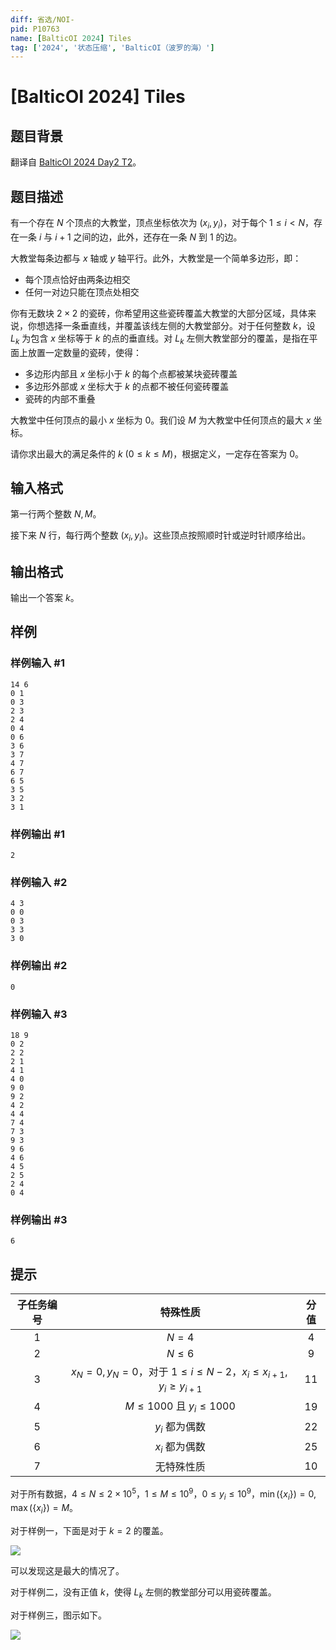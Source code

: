 ```yaml
---
diff: 省选/NOI-
pid: P10763
name: [BalticOI 2024] Tiles
tag: ['2024', '状态压缩', 'BalticOI（波罗的海）']
---
```

# [BalticOI 2024] Tiles
## 题目背景

翻译自 [BalticOI 2024 Day2 T2](https://boi2024.lmio.lt/tasks/d2-tiles-statement.pdf)。
## 题目描述

有一个存在 $N$ 个顶点的大教堂，顶点坐标依次为 $(x_i,y_i)$，对于每个 $1 \leq i < N$，存在一条 $i$ 与 $i+1$ 之间的边，此外，还存在一条 $N$ 到 $1$ 的边。

大教堂每条边都与 $x$ 轴或 $y$ 轴平行。此外，大教堂是一个简单多边形，即：

- 每个顶点恰好由两条边相交
- 任何一对边只能在顶点处相交

你有无数块 $2 \times 2$ 的瓷砖，你希望用这些瓷砖覆盖大教堂的大部分区域，具体来说，你想选择一条垂直线，并覆盖该线左侧的大教堂部分。对于任何整数 $k$，设 $L_k$ 为包含 $x$ 坐标等于 $k$ 的点的垂直线。对 $L_k$ 左侧大教堂部分的覆盖，是指在平面上放置一定数量的瓷砖，使得：

- 多边形内部且 $x$ 坐标小于 $k$ 的每个点都被某块瓷砖覆盖
- 多边形外部或 $x$ 坐标大于 $k$ 的点都不被任何瓷砖覆盖
- 瓷砖的内部不重叠

大教堂中任何顶点的最小 $x$ 坐标为 $0$。我们设 $M$ 为大教堂中任何顶点的最大 $x$ 坐标。

请你求出最大的满足条件的 $k\ (0 \leq k \leq M)$，根据定义，一定存在答案为 $0$。
## 输入格式

第一行两个整数 $N,M$。

接下来 $N$ 行，每行两个整数 $(x_i,y_i)$。这些顶点按照顺时针或逆时针顺序给出。
## 输出格式

输出一个答案 $k$。
## 样例

### 样例输入 #1
```
14 6
0 1
0 3
2 3
2 4
0 4
0 6
3 6
3 7
4 7
6 7
6 5
3 5
3 2
3 1

```
### 样例输出 #1
```
2
```
### 样例输入 #2
```
4 3
0 0
0 3
3 3
3 0
```
### 样例输出 #2
```
0
```
### 样例输入 #3
```
18 9
0 2
2 2
2 1
4 1
4 0
9 0
9 2
4 2
4 4
7 4
7 3
9 3
9 6
4 6
4 5
2 5
2 4
0 4
```
### 样例输出 #3
```
6
```
## 提示

| 子任务编号 | 特殊性质 | 分值 |
| :----------: | :----------: | :----------: |
| $1$ | $N=4$ | $4$ |
| $2$ | $N \leq 6$ | $9$ |
| $3$ | $x_N=0,y_N=0$，对于 $1 \leq i \leq N-2$，$x_i \leq x_{i+1},y_i \geq y_{i+1}$ | $11$ |
| $4$ | $M \leq 1000$ 且 $y_i \leq 1000$ | $19$ |
| $5$ | $y_i$ 都为偶数 | $22$ |
| $6$ | $x_i$ 都为偶数 | $25$ |
| $7$ | 无特殊性质 | $10$ |

对于所有数据，$4 \leq N \leq 2 \times 10^5$，$1 \leq M \leq 10^9$，$0 \leq y_i \leq 10^9$，$\min(\{x_i\}) = 0,\max(\{x_i\}) = M$。

对于样例一，下面是对于 $k=2$ 的覆盖。

![](https://cdn.luogu.com.cn/upload/image_hosting/q9qi2e3b.png)

可以发现这是最大的情况了。

对于样例二，没有正值 $k$，使得 $L_k$ 左侧的教堂部分可以用瓷砖覆盖。

对于样例三，图示如下。

![](https://cdn.luogu.com.cn/upload/image_hosting/6kpbkvbn.png)
